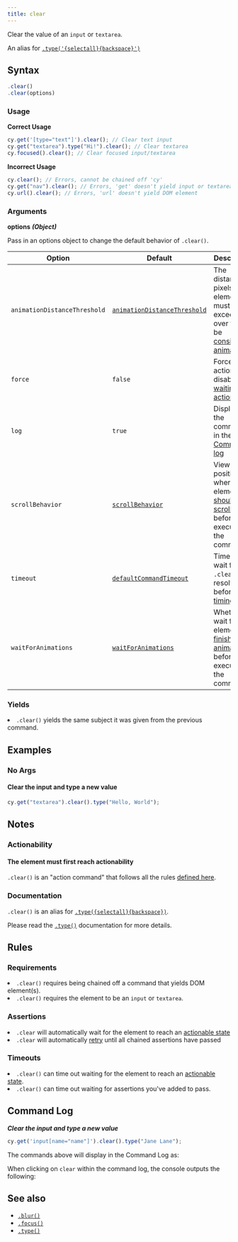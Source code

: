 ```yaml
---
title: clear
---
```


Clear the value of an `input` or `textarea`.

<Alert type="info">

An alias for [`.type('{selectall}{backspace}')`](/api/commands/type)

</Alert>

## Syntax

```javascript
.clear()
.clear(options)
```

### Usage

**<Icon name="check-circle" color="green"></Icon> Correct Usage**

```javascript
cy.get('[type="text"]').clear(); // Clear text input
cy.get("textarea").type("Hi!").clear(); // Clear textarea
cy.focused().clear(); // Clear focused input/textarea
```

**<Icon name="exclamation-triangle" color="red"></Icon> Incorrect Usage**

```javascript
cy.clear(); // Errors, cannot be chained off 'cy'
cy.get("nav").clear(); // Errors, 'get' doesn't yield input or textarea
cy.url().clear(); // Errors, 'url' doesn't yield DOM element
```

### Arguments

**<Icon name="angle-right"></Icon> options** **_(Object)_**

Pass in an options object to change the default behavior of `.clear()`.

| Option                       | Default                                                                        | Description                                                                                                                                        |
| ---------------------------- | ------------------------------------------------------------------------------ | -------------------------------------------------------------------------------------------------------------------------------------------------- |
| `animationDistanceThreshold` | [`animationDistanceThreshold`](/guides/references/configuration#Actionability) | The distance in pixels an element must exceed over time to be [considered animating](/guides/core-concepts/interacting-with-elements#Animations).  |
| `force`                      | `false`                                                                        | Forces the action, disables [waiting for actionability](#Assertions)                                                                               |
| `log`                        | `true`                                                                         | Displays the command in the [Command log](/guides/core-concepts/test-runner#Command-Log)                                                           |
| `scrollBehavior`             | [`scrollBehavior`](/guides/references/configuration#Actionability)             | Viewport position to where an element [should be scrolled](/guides/core-concepts/interacting-with-elements#Scrolling) before executing the command |
| `timeout`                    | [`defaultCommandTimeout`](/guides/references/configuration#Timeouts)           | Time to wait for `.clear()` to resolve before [timing out](#Timeouts)                                                                              |
| `waitForAnimations`          | [`waitForAnimations`](/guides/references/configuration#Actionability)          | Whether to wait for elements to [finish animating](/guides/core-concepts/interacting-with-elements#Animations) before executing the command.       |

### Yields [<Icon name="question-circle"/>](introduction-to-cypress#Subject-Management)

<List><li>`.clear()` yields the same subject it was given from the previous command.</li></List>

## Examples

### No Args

#### Clear the input and type a new value

```javascript
cy.get("textarea").clear().type("Hello, World");
```

## Notes

### Actionability

#### The element must first reach actionability

`.clear()` is an "action command" that follows all the rules [defined here](/guides/core-concepts/interacting-with-elements).

### Documentation

`.clear()` is an alias for [`.type({selectall}{backspace})`](/api/commands/type).

Please read the [`.type()`](/api/commands/type) documentation for more details.

## Rules

### Requirements [<Icon name="question-circle"/>](introduction-to-cypress#Chains-of-Commands)

<List><li>`.clear()` requires being chained off a command that yields DOM element(s).</li><li>`.clear()` requires the element to be an `input` or `textarea`.</li></List>

### Assertions [<Icon name="question-circle"/>](introduction-to-cypress#Assertions)

<List><li>`.clear` will automatically wait for the element to reach an [actionable state](/guides/core-concepts/interacting-with-elements)</li><li>`.clear` will automatically [retry](/guides/core-concepts/retry-ability) until all chained assertions have passed</li></List>

### Timeouts [<Icon name="question-circle"/>](introduction-to-cypress#Timeouts)

<List><li>`.clear()` can time out waiting for the element to reach an [actionable state](/guides/core-concepts/interacting-with-elements).</li><li>`.clear()` can time out waiting for assertions you've added to pass.</li></List>

## Command Log

**_Clear the input and type a new value_**

```javascript
cy.get('input[name="name"]').clear().type("Jane Lane");
```

The commands above will display in the Command Log as:

<DocsImage src="/img/api/clear/clear-input-in-cypress.png" alt="Command log for clear" ></DocsImage>

When clicking on `clear` within the command log, the console outputs the following:

<DocsImage src="/img/api/clear/one-input-cleared-in-tests.png" alt="console.log for clear" ></DocsImage>

## See also

- [`.blur()`](/api/commands/blur)
- [`.focus()`](/api/commands/focus)
- [`.type()`](/api/commands/type)
